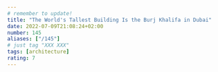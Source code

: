 ```yaml
---
# remember to update!
title: "The World's Tallest Building Is the Burj Khalifa in Dubai"
date: 2022-07-09T21:08:24+02:00
number: 145
aliases: ["/145"]
# just tag "XXX XXX"
tags: [architecture]
rating: 7
---
```

